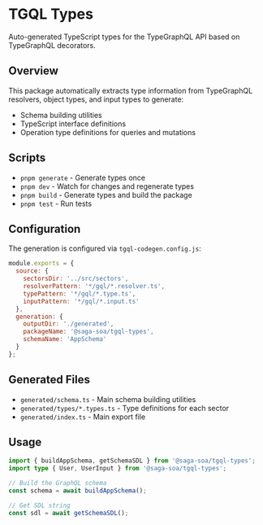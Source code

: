 # TGQL Types

Auto-generated TypeScript types for the TypeGraphQL API based on TypeGraphQL decorators.

## Overview

This package automatically extracts type information from TypeGraphQL resolvers, object types, and input types to generate:

- Schema building utilities
- TypeScript interface definitions
- Operation type definitions for queries and mutations

## Scripts

- `pnpm generate` - Generate types once
- `pnpm dev` - Watch for changes and regenerate types
- `pnpm build` - Generate types and build the package
- `pnpm test` - Run tests

## Configuration

The generation is configured via `tgql-codegen.config.js`:

```javascript
module.exports = {
  source: {
    sectorsDir: '../src/sectors',
    resolverPattern: '*/gql/*.resolver.ts',
    typePattern: '*/gql/*.type.ts',
    inputPattern: '*/gql/*.input.ts'
  },
  generation: {
    outputDir: './generated',
    packageName: '@saga-soa/tgql-types',
    schemaName: 'AppSchema'
  }
};
```

## Generated Files

- `generated/schema.ts` - Main schema building utilities
- `generated/types/*.types.ts` - Type definitions for each sector
- `generated/index.ts` - Main export file

## Usage

```typescript
import { buildAppSchema, getSchemaSDL } from '@saga-soa/tgql-types';
import type { User, UserInput } from '@saga-soa/tgql-types';

// Build the GraphQL schema
const schema = await buildAppSchema();

// Get SDL string
const sdl = await getSchemaSDL();
```